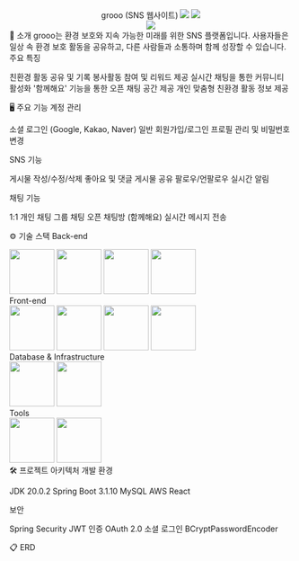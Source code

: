 <div align="center">
grooo (SNS 웹사이트)
<img src="https://img.shields.io/badge/-readme.md-important?style=flat&logo=google-chrome&logoColor=white" />
<img src="https://img.shields.io/badge/version-1.0.0-blue.svg?style=flat" />
<br/>
<img src="https://img.shields.io/badge/프로젝트 기간-2024.01~2024.06-green?style=flat&logoColor=white" />
</div>
📝 소개
grooo는 환경 보호와 지속 가능한 미래를 위한 SNS 플랫폼입니다. 사용자들은 일상 속 환경 보호 활동을 공유하고, 다른 사람들과 소통하며 함께 성장할 수 있습니다.
주요 특징

친환경 활동 공유 및 기록
봉사활동 참여 및 리워드 제공
실시간 채팅을 통한 커뮤니티 활성화
'함께해요' 기능을 통한 오픈 채팅 공간 제공
개인 맞춤형 친환경 활동 정보 제공

🖥 주요 기능
계정 관리

소셜 로그인 (Google, Kakao, Naver)
일반 회원가입/로그인
프로필 관리 및 비밀번호 변경

SNS 기능

게시물 작성/수정/삭제
좋아요 및 댓글
게시물 공유
팔로우/언팔로우
실시간 알림

채팅 기능

1:1 개인 채팅
그룹 채팅
오픈 채팅방 (함께해요)
실시간 메시지 전송

⚙ 기술 스택
Back-end
<div>
<img src="/skills/Java.png" width="80"/>
<img src="/skills/SpringBoot.png" width="80"/>
<img src="/skills/SpringSecurity.png" width="80"/>
<img src="/skills/JPA.png" width="80"/>
</div>
Front-end
<div>
<img src="/skills/React.png" width="80"/>
<img src="/skills/JavaScript.png" width="80"/>
<img src="/skills/HTML5.png" width="80"/>
<img src="/skills/CSS3.png" width="80"/>
</div>
Database & Infrastructure
<div>
<img src="/skills/MySQL.png" width="80"/>
<img src="/skills/AWS.png" width="80"/>
</div>
Tools
<div>
<img src="/skills/GitHub.png" width="80"/>
<img src="/skills/Eclipse.png" width="80"/>
</div>
🛠️ 프로젝트 아키텍처
개발 환경

JDK 20.0.2
Spring Boot 3.1.10
MySQL
AWS
React

보안

Spring Security
JWT 인증
OAuth 2.0 소셜 로그인
BCryptPasswordEncoder

📋 ERD

<!-- ERD 이미지 추가 필요 -->
